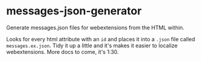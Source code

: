 # messages-json-generator

Generate messages.json files for webextensions from the HTML within.

Looks for every html attribute with an `id` and places it into a
`.json` file called `messages.ex.json`. Tidy it up a little and it's
makes it easier to localize webextensions. More docs to come, it's 1:30.